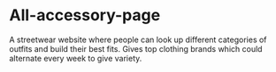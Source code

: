 # All-accessory-page

A streetwear website where people can look up different categories of outfits and build their best fits. Gives top clothing brands which could alternate every week to give variety.
